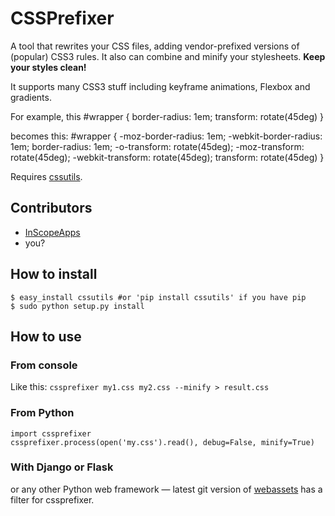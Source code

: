 # CSSPrefixer #
A tool that rewrites your CSS files, adding vendor-prefixed versions of (popular) CSS3 rules. It also can combine and minify your stylesheets. **Keep your styles clean!**

It supports many CSS3 stuff including keyframe animations, Flexbox and gradients.

For example, this
    #wrapper {
        border-radius: 1em;
        transform: rotate(45deg)
    }

becomes this:
    #wrapper {
        -moz-border-radius: 1em;
        -webkit-border-radius: 1em;
        border-radius: 1em;
        -o-transform: rotate(45deg);
        -moz-transform: rotate(45deg);
        -webkit-transform: rotate(45deg);
        transform: rotate(45deg)
    }

Requires [cssutils](http://cthedot.de/cssutils/).

## Contributors ##
- [InScopeApps](https://github.com/InScopeApps)
- you?

## How to install ##
    $ easy_install cssutils #or 'pip install cssutils' if you have pip
    $ sudo python setup.py install

## How to use ##
### From console ###
Like this:
`cssprefixer my1.css my2.css --minify > result.css`

### From Python ###
    import cssprefixer
    cssprefixer.process(open('my.css').read(), debug=False, minify=True)

### With Django or Flask ###
or any other Python web framework — latest git version of [webassets](http://github.com/miracle2k/webassets) has a filter for cssprefixer.
